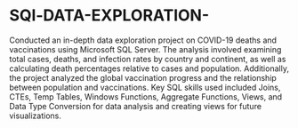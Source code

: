# SQl-DATA-EXPLORATION-
Conducted an in-depth data exploration project on COVID-19 deaths and vaccinations using Microsoft SQL Server. The analysis involved examining total cases, deaths, and infection rates by country and continent, as well as calculating death percentages relative to cases and population. Additionally, the project analyzed the global vaccination progress and the relationship between population and vaccinations. Key SQL skills used included Joins, CTEs, Temp Tables, Windows Functions, Aggregate Functions, Views, and Data Type Conversion for data analysis and creating views for future visualizations.​     
